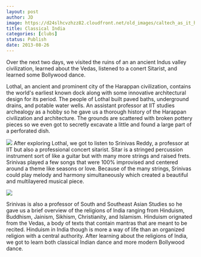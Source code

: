 ```yaml
---
layout: post
author: JD
image: https://d24slhcvzhzz82.cloudfront.net/old_images/caltech_as_it_happens/6a0105349b8251970b019104dd2653970c.jpg
title: Classical India 
categories: [clubs]
status: Publish
date: 2013-08-26
---
```


Over the next two days, we visited the ruins of an an ancient Indus valley civilization, learned about the Vedas, listened to a conert Sitarist, and learned some Bollywood dance.

Lothal, an ancient and prominent city of the Harappan civilization, contains the world's earliest known dock along with some innovative architectural design for its period. The people of Lothal built paved baths, underground drains, and potable water wells. An assistant professor at IIT studies archealogy as a hobby so he gave us a thorough history of the Harappan civilization and architecture. The grounds are scattered with broken pottery pieces so we even got to secretly excavate a little and found a large part of a perforated dish.


![](https://d24slhcvzhzz82.cloudfront.net/old_images/caltech_as_it_happens/6a0105349b8251970b0192aca67c2f970d.jpg)
After exploring Lothal, we got to listen to Srinivas Reddy, a professor at IIT but also a professional concert sitarist. Sitar is a stringed percussion instrument sort of like a guitar but with many more strings and raised frets. Srinivas played a few songs that were 100% improvised and centered around a theme like seasons or love. Because of the many strings, Srinivas could play melody and harmony simultaneously which created a beautiful and multilayered musical piece.


![](https://d24slhcvzhzz82.cloudfront.net/old_images/caltech_as_it_happens/6a0105349b8251970b0192acbe902b970d.jpg)

Srinivas is also a professor of South and Southeast Asian Studies so he gave us a brief overview of the religions of India ranging from Hinduism, Buddhism, Jainism, Sikhism, Christianity, and Islamism. Hinduism orignated from the Vedas, a body of texts that contain mantras that are meant to be recited. Hinduism in India though is more a way of life than an organized religion with a central authority. After learning about the religions of India, we got to learn both classical Indian dance and more modern Bollywood dance.

